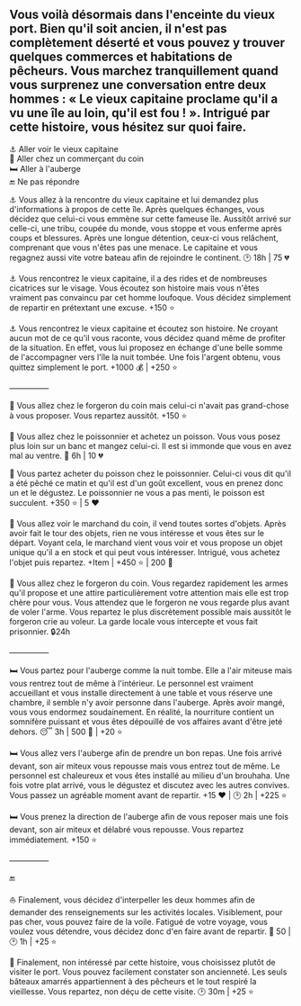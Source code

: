 ## Vous voilà désormais dans l'enceinte du vieux port. Bien qu'il soit ancien, il n'est pas complètement déserté et vous pouvez y trouver quelques commerces et habitations de pêcheurs. Vous marchez tranquillement quand vous surprenez une conversation entre deux hommes : « Le vieux capitaine proclame qu'il a vu une île au loin, qu'il est fou ! ». Intrigué par cette histoire, vous hésitez sur quoi faire.

⚓ Aller voir le vieux capitaine  
👛 Aller chez un commerçant du coin  
🛏️ Aller à l'auberge  
🔚 Ne pas répondre  


⚓ Vous allez à la rencontre du vieux capitaine et lui demandez plus d'informations à propos de cette île. Après quelques échanges, vous décidez que celui-ci vous emmène sur cette fameuse île. Aussitôt arrivé sur celle-ci, une tribu, coupée du monde, vous stoppe et vous enferme après coups et blessures. Après une longue détention, ceux-ci vous relâchent, comprenant que vous n'êtes pas une menace. Le capitaine et vous regagnez aussi vite votre bateau afin de rejoindre le continent.
🕑 18h | 75 💔

⚓ Vous rencontrez le vieux capitaine, il a des rides et de nombreuses cicatrices sur le visage. Vous écoutez son histoire mais vous n'êtes vraiment pas convaincu par cet homme loufoque. Vous décidez simplement de repartir en prétextant une excuse.
+150 ⭐

⚓ Vous rencontrez le vieux capitaine et écoutez son histoire. Ne croyant aucun mot de ce qu'il vous raconte, vous décidez quand même de profiter de la situation. En effet, vous lui proposez en échange d'une belle somme de l'accompagner vers l'île la nuit tombée. Une fois l'argent obtenu, vous quittez simplement le port.
+1000 💰 | +250 ⭐

—————


👛 Vous allez chez le forgeron du coin mais celui-ci n'avait pas grand-chose à vous proposer. Vous repartez aussitôt.
+150 ⭐

👛 Vous allez chez le poissonnier et achetez un poisson. Vous vous posez plus loin sur un banc et mangez celui-ci. Il est si immonde que vous en avez mal au ventre.
🤢 6h | 10 💔

👛 Vous partez acheter du poisson chez le poissonnier. Celui-ci vous dit qu'il a été pêché ce matin et qu'il est d'un goût excellent, vous en prenez donc un et le dégustez. Le poissonnier ne vous a pas menti, le poisson est succulent.
+350 ⭐ | 5 ❤️

👛 Vous allez voir le marchand du coin, il vend toutes sortes d'objets. Après avoir fait le tour des objets, rien ne vous intéresse et vous êtes sur le départ. Voyant cela, le marchand vient vous voir et vous propose un objet unique qu'il a en stock et qui peut vous intéresser. Intrigué, vous achetez l'objet puis repartez.
+Item | +450 ⭐ | 200 💸

👛 Vous allez chez le forgeron du coin. Vous regardez rapidement les armes qu'il propose et une attire particulièrement votre attention mais elle est trop chère pour vous. Vous attendez que le forgeron ne vous regarde plus avant de voler l'arme. Vous repartez le plus discrètement possible mais aussitôt le forgeron crie au voleur. La garde locale vous intercepte et vous fait prisonnier.
🔒24h 


—————


🛏️ Vous partez pour l'auberge comme la nuit tombe. Elle a l'air miteuse mais vous rentrez tout de même à l'intérieur. Le personnel est vraiment accueillant et vous installe directement à une table et vous réserve une chambre, il semble n'y avoir personne dans l'auberge. Après avoir mangé, vous vous endormez soudainement. En réalité, la nourriture contient un somnifère puissant et vous êtes dépouillé de vos affaires avant d'être jeté dehors.
😴 3h | 500 💸 | +20 ⭐

🛏️ Vous allez vers l'auberge afin de prendre un bon repas. Une fois arrivé devant, son air miteux vous repousse mais vous entrez tout de même. Le personnel est chaleureux et vous êtes installé au milieu d'un brouhaha. Une fois votre plat arrivé, vous le dégustez et discutez avec les autres convives. Vous passez un agréable moment avant de repartir. 
+15 ❤️ | 🕑 2h | +225 ⭐

🛏️ Vous prenez la direction de l'auberge afin de vous reposer mais une fois devant, son air miteux et délabré vous repousse. Vous repartez immédiatement.
+150 ⭐


—————

🔚 

⛵ Finalement, vous décidez d'interpeller les deux hommes afin de demander des renseignements sur les activités locales. Visiblement, pour pas cher, vous pouvez faire de la voile. Fatigué de votre voyage, vous voulez vous détendre, vous décidez donc d'en faire avant de repartir.
💸 50 | 🕑 1h | +25 ⭐

🚶 Finalement, non intéressé par cette histoire, vous choisissez plutôt de visiter le port. Vous pouvez facilement constater son ancienneté. Les seuls bâteaux amarrés appartiennent à des pêcheurs et le tout respiré la vieillesse. Vous repartez, non déçu de cette visite.
🕑 30m | +25 ⭐
